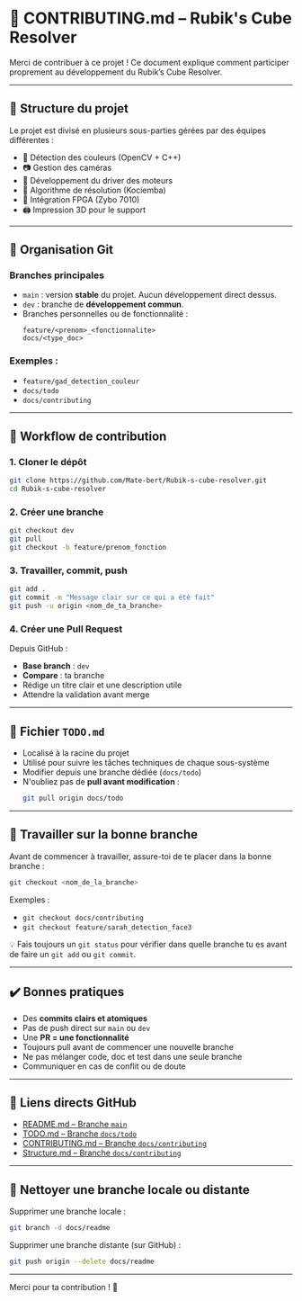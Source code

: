 # 🤝 CONTRIBUTING.md – Rubik's Cube Resolver

Merci de contribuer à ce projet ! Ce document explique comment participer proprement au développement du Rubik’s Cube Resolver.

---

## 🧱 Structure du projet

Le projet est divisé en plusieurs sous-parties gérées par des équipes différentes :

- 🎨 Détection des couleurs (OpenCV + C++)
- 📷 Gestion des caméras
- 🤖 Développement du driver des moteurs
- 🧠 Algorithme de résolution (Kociemba)
- 🧰 Intégration FPGA (Zybo 7010)
- 🖨️ Impression 3D pour le support

---

## 🌿 Organisation Git

### Branches principales

- `main` : version **stable** du projet. Aucun développement direct dessus.
- `dev` : branche de **développement commun**.
- Branches personnelles ou de fonctionnalité :
  ```
  feature/<prenom>_<fonctionnalite>
  docs/<type_doc>
  ```

### Exemples :
- `feature/gad_detection_couleur`
- `docs/todo`
- `docs/contributing`

---

## 🧪 Workflow de contribution

### 1. Cloner le dépôt

```bash
git clone https://github.com/Mate-bert/Rubik-s-cube-resolver.git
cd Rubik-s-cube-resolver
```

### 2. Créer une branche

```bash
git checkout dev
git pull
git checkout -b feature/prenom_fonction
```

### 3. Travailler, commit, push

```bash
git add .
git commit -m "Message clair sur ce qui a été fait"
git push -u origin <nom_de_ta_branche>
```

### 4. Créer une Pull Request

Depuis GitHub :
- **Base branch** : `dev`
- **Compare** : ta branche
- Rédige un titre clair et une description utile
- Attendre la validation avant merge

---

## 📄 Fichier `TODO.md`

- Localisé à la racine du projet
- Utilisé pour suivre les tâches techniques de chaque sous-système
- Modifier depuis une branche dédiée (`docs/todo`)
- N'oubliez pas de **pull avant modification** :
  ```bash
  git pull origin docs/todo
  ```

---

## 🧭 Travailler sur la bonne branche

Avant de commencer à travailler, assure-toi de te placer dans la bonne branche :

```bash
git checkout <nom_de_la_branche>
```

Exemples :
- `git checkout docs/contributing`
- `git checkout feature/sarah_detection_face3`

💡 Fais toujours un `git status` pour vérifier dans quelle branche tu es avant de faire un `git add` ou `git commit`.

---

## ✔️ Bonnes pratiques

- Des **commits clairs et atomiques**
- Pas de push direct sur `main` ou `dev`
- Une **PR = une fonctionnalité**
- Toujours pull avant de commencer une nouvelle branche
- Ne pas mélanger code, doc et test dans une seule branche
- Communiquer en cas de conflit ou de doute

---

## 🔗 Liens directs GitHub

- [README.md – Branche `main`](https://github.com/Mate-bert/Rubik-s-cube-resolver/blob/main/README.md)
- [TODO.md – Branche `docs/todo`](https://github.com/Mate-bert/Rubik-s-cube-resolver/blob/docs/todo/TODO.md)
- [CONTRIBUTING.md – Branche `docs/contributing`](https://github.com/Mate-bert/Rubik-s-cube-resolver/blob/docs/contributing/CONTRIBUTING.md)
- [Structure.md – Branche `docs/contributing`](https://github.com/Mate-bert/Rubik-s-cube-resolver/blob/docs/contributing/structure.md)

---

## 🧹 Nettoyer une branche locale ou distante

Supprimer une branche locale :

```bash
git branch -d docs/readme
```

Supprimer une branche distante (sur GitHub) :

```bash
git push origin --delete docs/readme
```

---

Merci pour ta contribution ! 🚀
